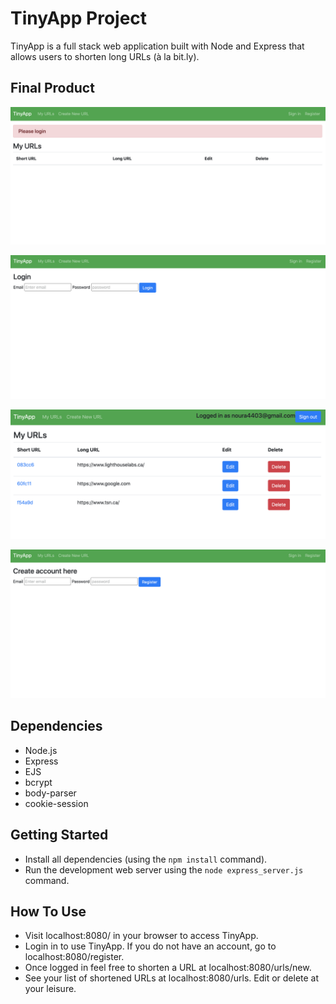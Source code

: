# TinyApp Project

TinyApp is a full stack web application built with Node and Express that allows users to shorten long URLs (à la bit.ly).

## Final Product

!["Homepage"](https://github.com/nou-ali/TinyApp/blob/master/docs/homepage.png)

!["Login page"](https://github.com/nou-ali/TinyApp/blob/master/docs/login-page.png)

!["When user is logged in"](https://github.com/nou-ali/TinyApp/blob/master/docs/logged-in.png)

!["Registration page"](https://github.com/nou-ali/TinyApp/blob/master/docs/register-page.png)

## Dependencies

- Node.js
- Express
- EJS
- bcrypt
- body-parser
- cookie-session

## Getting Started

- Install all dependencies (using the `npm install` command).
- Run the development web server using the `node express_server.js` command.

## How To Use

- Visit localhost:8080/ in your browser to access TinyApp.
- Login in to use TinyApp. If you do not have an account, go to localhost:8080/register.
- Once logged in feel free to shorten a URL at localhost:8080/urls/new.
- See your list of shortened URLs at localhost:8080/urls. Edit or delete at your leisure. 